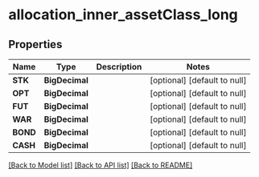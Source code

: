 # allocation_inner_assetClass_long
## Properties

| Name | Type | Description | Notes |
|------------ | ------------- | ------------- | -------------|
| **STK** | **BigDecimal** |  | [optional] [default to null] |
| **OPT** | **BigDecimal** |  | [optional] [default to null] |
| **FUT** | **BigDecimal** |  | [optional] [default to null] |
| **WAR** | **BigDecimal** |  | [optional] [default to null] |
| **BOND** | **BigDecimal** |  | [optional] [default to null] |
| **CASH** | **BigDecimal** |  | [optional] [default to null] |

[[Back to Model list]](../README.md#documentation-for-models) [[Back to API list]](../README.md#documentation-for-api-endpoints) [[Back to README]](../README.md)

